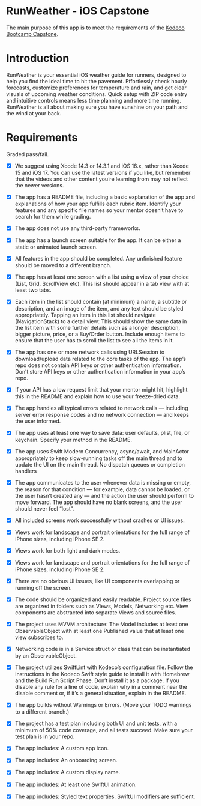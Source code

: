 
# RunWeather - iOS Capstone 

The main purpose of this app is to meet the requirements of the [Kodeco Bootcamp Capstone](https://www.kodeco.com/home). 
# Introduction
RunWeather is your essential iOS weather guide for runners, designed to help you find the ideal time to hit the pavement. Effortlessly check hourly forecasts, customize preferences for temperature and rain, and get clear visuals of upcoming weather conditions. Quick setup with ZIP code entry and intuitive controls means less time planning and more time running. RunWeather is all about making sure you have sunshine on your path and the wind at your back.

# Requirements
Graded pass/fail. 

- [x]  We suggest using Xcode 14.3 or 14.3.1 and iOS 16.x, rather than Xcode 15 and iOS 17. You can use the latest versions if you like, but remember that the videos and other content you’re learning from may not reflect the newer versions.
- [x]  The app has a README file, including a basic explanation of the app and explanations of how your app fulfills each rubric item. Identify your features and any specific file names so your mentor doesn’t have to search for them while grading.
- [x]  The app does not use any third-party frameworks.
- [x]  The app has a launch screen suitable for the app. It can be either a static or animated launch screen.
- [x]  All features in the app should be completed. Any unfinished feature should be moved to a different branch.
- [x]  The app has at least one screen with a list using a view of your choice (List, Grid, ScrollView etc). This list should appear in a tab view with at least two tabs. 
- [x]  Each item in the list should contain (at minimum) a name, a subtitle or description, and an image of the item, and any text should be styled appropriately. Tapping an item in this list should navigate (NavigationStack)  to a detail view: This should show the same data in the list item with some further details such as a longer description, bigger picture, price, or a Buy/Order button. Include enough items to ensure that the user has to scroll the list to see all the items in it.
- [x]  The app has one or more network calls using URLSession to download/upload data related to the core tasks of the app. The app’s repo does not contain API keys or other authentication information. Don’t store API keys or other authentication information in your app’s repo. 
- [x]  If your API has a low request limit that your mentor might hit, highlight this in the README and explain how to use your freeze-dried data. 
- [x]  The app handles all typical errors related to network calls — including server error response codes and no network connection — and keeps the user informed.  
- [x]  The app uses at least one way to save data: user defaults, plist, file, or keychain. Specify your method in the README.
- [x]  The app uses Swift Modern Concurrency, async/await, and MainActor appropriately to keep slow-running tasks off the main thread and to update the UI on the main thread. No dispatch queues or completion handlers
- [x]  The app communicates to the user whenever data is missing or empty, the reason for that condition — for example, data cannot be loaded, or the user hasn’t created any — and the action the user should perform to move forward. The app should have no blank screens, and the user should never feel “lost”.  
- [x]  All included screens work successfully without crashes or UI issues. 
- [x]  Views work for landscape and portrait orientations for the full range of iPhone sizes, including iPhone SE 2.
- [x]  Views work for both light and dark modes.
- [x]  Views work for landscape and portrait orientations for the full range of iPhone sizes, including iPhone SE 2.
- [x]  There are no obvious UI issues, like UI components overlapping or running off the screen.
- [x]  The code should be organized and easily readable. Project source files are organized in folders such as Views, Models, Networking etc. View components are abstracted into separate Views and source files.
- [x]  The project uses MVVM architecture: The Model includes at least one ObservableObject with at least one Published value that at least one view subscribes to. 
- [x]  Networking code is in a Service struct or class that can be instantiated by an ObservableObject.
- [x]  The project utilizes SwiftLint with Kodeco’s configuration file. Follow the instructions in the Kodeco Swift style guide to install it with Homebrew and the Build Run Script Phase. Don’t install it as a package. If you disable any rule for a line of code, explain why in a comment near the disable comment or, if it’s a general situation, explain in the README.  
- [x]  The app builds without Warnings or Errors. (Move your TODO warnings to a different branch.)
- [x]  The project has a test plan including both UI and unit tests, with a minimum of 50% code coverage, and all tests succeed. Make sure your test plan is in your repo.
- [x]  The app includes: A custom app icon.
- [x]  The app includes: An onboarding screen.
- [x]  The app includes: A custom display name.
- [x]  The app includes: At least one SwiftUI animation.
- [x]  The app includes: Styled text properties. SwiftUI modifiers are sufficient.








